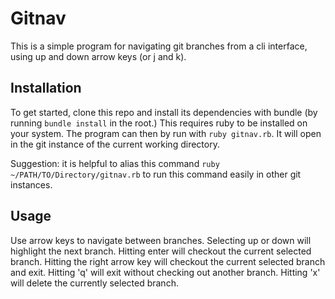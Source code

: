 # Gitnav

This is a simple program for navigating git branches from a cli interface, using
up and down arrow keys (or j and k).


## Installation

To get started, clone this repo and install its dependencies with bundle (by
running `bundle install` in the root.) This requires ruby to be installed on
your system. The program can then by run with `ruby gitnav.rb`. It will open in
the git instance of the current working directory. 

Suggestion: it is helpful to alias this command `ruby
~/PATH/TO/Directory/gitnav.rb` to run this command easily in other git
instances.

## Usage

Use arrow keys to navigate between branches. Selecting up or down will highlight
the next branch. Hitting enter will checkout the current selected branch.
Hitting the right arrow key will checkout the current selected branch and exit.
Hitting 'q' will exit without checking out another branch. Hitting 'x' will
delete the currently selected branch.
